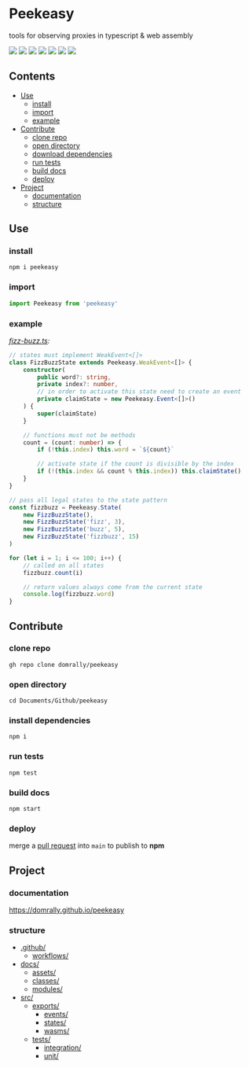 # Peekeasy

tools for observing proxies in typescript & web assembly

[![](https://img.shields.io/npm/v/peekeasy?style=for-the-badge&labelColor=grey&logo=npm&label=)](https://www.npmjs.com/package/peekeasy)
[![](https://img.shields.io/badge/-prettier-F7B93E?style=for-the-badge&labelColor=grey&logo=prettier)](https://prettier.io)
[![](https://img.shields.io/badge/-nodejs-339933?style=for-the-badge&labelColor=grey&logo=node.js)](https://nodejs.org)
[![](https://img.shields.io/badge/-typescript-3178C6?style=for-the-badge&labelColor=grey&logo=typescript)](https://www.typescriptlang.org)
[![](https://img.shields.io/badge/-tsnode-3178C6?style=for-the-badge&labelColor=grey&logo=ts-node)](https://typestrong.org/ts-node)
[![](https://img.shields.io/badge/-eslint-4B32C3?style=for-the-badge&labelColor=grey&logo=ESLint)](https://eslint.org)
[![](https://img.shields.io/badge/-json-000000?style=for-the-badge&labelColor=grey&logo=json)](https://www.json.org/json-en.html)

## Contents

- [Use](#Use)
  - [install](#install)
  - [import](#import)
  - [example](#example)
- [Contribute](#Contribute)
  - [clone repo](#clone%20repo)
  - [open directory](#open%20directory)
  - [download dependencies](#download%20dependencies)
  - [run tests](#run%20tests)
  - [build docs](#build%20docs)
  - [deploy](#deploy)
- [Project](#Project)
  - [documentation](#documentation)
  - [structure](#structure)

## Use

### install

```
npm i peekeasy
```

### import

```ts
import Peekeasy from 'peekeasy'
```

### example

_[fizz-buzz.ts](https://github.com/domrally/peekeasy/blob/wasm/src/tests/integration/fizz-buzz.ts):_

```ts
// states must implement WeakEvent<[]>
class FizzBuzzState extends Peekeasy.WeakEvent<[]> {
	constructor(
		public word?: string,
		private index?: number,
		// in order to activate this state need to create an event
		private claimState = new Peekeasy.Event<[]>()
	) {
		super(claimState)
	}

	// functions must not be methods
	count = (count: number) => {
		if (!this.index) this.word = `${count}`

		// activate state if the count is divisible by the index
		if (!(this.index && count % this.index)) this.claimState()
	}
}

// pass all legal states to the state pattern
const fizzbuzz = Peekeasy.State(
	new FizzBuzzState(),
	new FizzBuzzState('fizz', 3),
	new FizzBuzzState('buzz', 5),
	new FizzBuzzState('fizzbuzz', 15)
)

for (let i = 1; i <= 100; i++) {
	// called on all states
	fizzbuzz.count(i)

	// return values always come from the current state
	console.log(fizzbuzz.word)
}
```

## Contribute

### clone repo

```
gh repo clone domrally/peekeasy
```

### open directory

```
cd Documents/Github/peekeasy
```

### install dependencies

```
npm i
```

### run tests

```
npm test
```

### build docs

```
npm start
```

### deploy

merge a [pull request](https://github.com/domrally/peekeasy/compare) into `main` to publish to **npm**

## Project

### documentation

https://domrally.github.io/peekeasy

### structure

- [.github/](https://github.com/domrally/peekeasy/tree/main/.github)
  - [workflows/](https://github.com/domrally/peekeasy/tree/main/.github/workflows)
- [docs/](https://github.com/domrally/peekeasy/tree/main/docs)
  - [assets/](https://github.com/domrally/peekeasy/tree/main/docs/assets)
  - [classes/](https://github.com/domrally/peekeasy/tree/main/docs/classes)
  - [modules/](https://github.com/domrally/peekeasy/tree/main/docs/modules)
- [src/](https://github.com/domrally/peekeasy/tree/main/src)
  - [exports/](https://github.com/domrally/peekeasy/tree/main/src/exports)
    - [events/](https://github.com/domrally/peekeasy/tree/main/src/exports/events)
    - [states/](https://github.com/domrally/peekeasy/tree/main/src/exports/states)
    - [wasms/](https://github.com/domrally/peekeasy/tree/main/src/exports/wasms)
  - [tests/](https://github.com/domrally/peekeasy/tree/main/src/tests)
    - [integration/](https://github.com/domrally/peekeasy/tree/main/src/tests/integration)
    - [unit/](https://github.com/domrally/peekeasy/tree/main/src/tests/unit)
